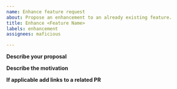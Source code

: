```yaml
---
name: Enhance feature request
about: Propose an enhancement to an already existing feature.
title: Enhance <Feature Name>
labels: enhancement
assignees: maficious

---
```


**Describe your proposal**

**Describe the motivation**

**If applicable add links to a related PR**
